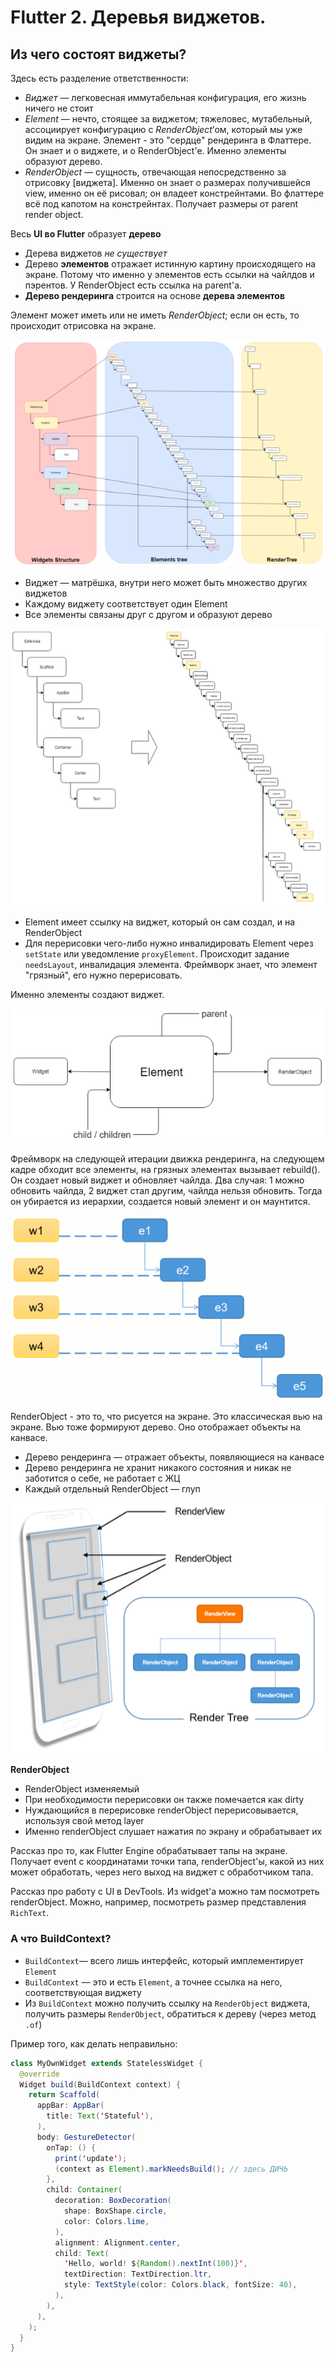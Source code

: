 # Flutter 2. Деревья виджетов.

## Из чего состоят виджеты?

Здесь есть разделение ответственности:

* _Виджет_ — легковесная иммутабельная конфигурация, его жизнь ничего не стоит
* _Element_ — нечто, стоящее за виджетом; тяжеловес, мутабельный, ассоциирует конфигурацию с _RenderObject_’ом, который мы уже видим на экране. Элемент - это "сердце" рендеринга в Флаттере. Он знает и о виджете, и о RenderObject'e. Именно элементы образуют дерево.
* _RenderObject_ — сущность, отвечающая непосредственно за отрисовку [виджета]. Именно он знает о размерах получившейся view, именно он её рисовал; он владеет констрейнтами. Во флаттере всё под капотом на констрейнтах. Получает размеры от parent render object. 

Весь __UI во Flutter__ образует __дерево__

* Дерева виджетов _не существует_
* Дерево __элементов__ отражает истинную картину происходящего на экране. Потому что именно у элементов есть ссылки на чайлдов и пэрентов. У RenderObject есть ссылка на parent'a.
* __Дерево рендеринга__ строится на основе __дерева элементов__

Элемент может иметь или не иметь _RenderObject_; если он есть, то происходит отрисовка на экране.

![](images/04-widgets-tree.png "")

* Виджет — матрёшка, внутри него может быть множество других виджетов
* Каждому виджету соответствует один Element
* Все элементы связаны друг с другом и образуют дерево

![](images/05-element.png "")

* Element имеет ссылку на виджет, который он сам создал, и на RenderObject
* Для перерисовки чего-либо нужно инвалидировать Element через `setState` или
уведомление `proxyElement`. Происходит задание `needsLayout`, инвалидация элемента. Фреймворк знает, что элемент "грязный", его нужно перерисовать.

Именно элементы создают виджет.

![](images/06-element.png "")

Фреймворк на следующей итерации движка рендеринга, на следующем кадре обходит все элементы, на грязных элементах вызывает rebuild(). Он создает новый виджет и обновляет чайлда. Два случая: 1 можно обновить чайлда, 2 виджет стал другим, чайлда нельзя обновить.  Тогда он убирается из иерархии, создается новый элемент и он маунтится.

![](images/07-widget-element.png "")

RenderObject - это то, что рисуется на экране. Это классическая вью на экране. Вью тоже формируют дерево. Оно отображает объекты на канвасе.

* Дерево рендеринга — отражает объекты, появляющиеся на канвасе
* Дерево рендеринга не хранит никакого состояния и никак не заботится о себе, не работает с ЖЦ
* Каждый отдельный RenderObject — глуп

![](images/08-render-tree.png "")

__RenderObject__

* RenderObject изменяемый
* При необходимости перерисовки он также помечается как dirty
* Нуждающийся в перерисовке renderObject перерисовывается, используя свой метод layer
* Именно renderObject слушает нажатия по экрану и обрабатывает их

Рассказ про то, как Flutter Engine обрабатывает тапы на экране. Получает event с координатами точки тапа, renderObject'ы, какой из них может обработать, через него выход на виджет с обработчиком тапа.

Рассказ про работу с UI в DevTools. Из widget'a можно там посмотреть renderObject. Можно, например, посмотреть размер представления `RichText`.

### А что BuildContext?

* `BuildContext`— всего лишь интерфейс, который имплементирует `Element`
* `BuildContext` — это и есть `Element`, а точнее ссылка на него, соответствующая виджету
* Из `BuildContext` можно получить ссылку на `RenderObject` виджета, получить размеры `RenderObject`, обратиться к дереву (через метод `.of`)

Пример того, как делать неправильно:

```java
class MyOwnWidget extends StatelessWidget {
  @override
  Widget build(BuildContext context) {
    return Scaffold(
      appBar: AppBar(
        title: Text('Stateful'),
      ),
      body: GestureDetector(
        onTap: () {
          print('update');
          (context as Element).markNeedsBuild(); // здесь ДИЧЬ
        },
        child: Container(
          decoration: BoxDecoration(
            shape: BoxShape.circle,
            color: Colors.lime,
          ),
          alignment: Alignment.center,
          child: Text(
            'Hello, world! ${Random().nextInt(100)}',
            textDirection: TextDirection.ltr,
            style: TextStyle(color: Colors.black, fontSize: 40),
          ),
        ),
      ),
    );
  }
}
```
